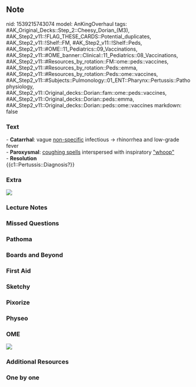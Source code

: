 ## Note
nid: 1539215743074
model: AnKingOverhaul
tags: #AK_Original_Decks::Step_2::Cheesy_Dorian_(M3), #AK_Step2_v11::!FLAG_THESE_CARDS::Potential_duplicates, #AK_Step2_v11::!Shelf::FM, #AK_Step2_v11::!Shelf::Peds, #AK_Step2_v11::#OME::11_Pediatrics::09_Vaccinations, #AK_Step2_v11::#OME_banner::Clinical::11_Pediatrics::08_Vaccinations, #AK_Step2_v11::#Resources_by_rotation::FM::ome::peds::vaccines, #AK_Step2_v11::#Resources_by_rotation::Peds::emma, #AK_Step2_v11::#Resources_by_rotation::Peds::ome::vaccines, #AK_Step2_v11::#Subjects::Pulmonology::01_ENT::Pharynx::Pertussis::Pathophysiology, #AK_Step2_v11::Original_decks::Dorian::fam::ome::peds::vaccines, #AK_Step2_v11::Original_decks::Dorian::peds::emma, #AK_Step2_v11::Original_decks::Dorian::peds::ome::vaccines
markdown: false

### Text
<div>
  - <b>Catarrhal</b>: vague <u>non-specific</u> infectious →
  rhinorrhea and low-grade fever
</div>
<div>
  - <b>Paroxysmal</b>: <u>coughing spells</u> interspersed with
  inspiratory <u>"whoop"</u>
</div>
<div>
  - <b>Resolution</b>
</div>
<div>
  {{c1::Pertussis::Diagnosis?}}
</div>

### Extra
<img src="Screen%20Shot%202017-05-16%20at%2011.15.37%20PM.jpg">

### Lecture Notes


### Missed Questions


### Pathoma


### Boards and Beyond


### First Aid


### Sketchy


### Pixorize


### Physeo


### OME
<div class="ome-widget">
  <a href=
  "https://onlinemeded.org/spa/pediatrics/vaccinations/acquire?ref=anki">
  <img src="_OME_AnkiFlashcards_Lesson_2.png"></a>
</div>

### Additional Resources


### One by one

